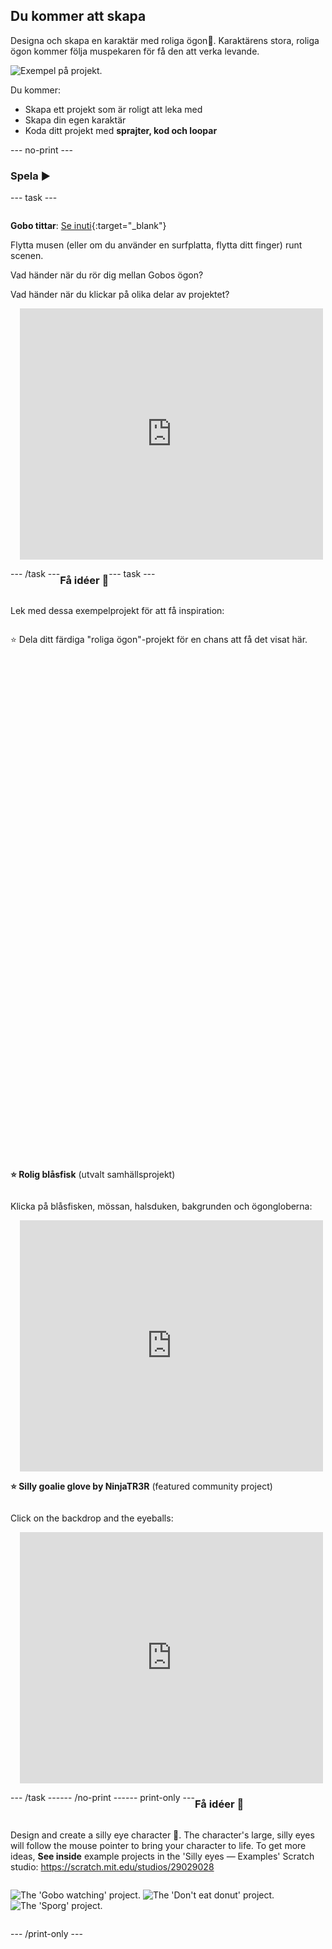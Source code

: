 ## Du kommer att skapa

Designa och skapa en karaktär med roliga ögon👀. Karaktärens stora, roliga ögon kommer följa muspekaren för få den att verka levande.

![Exempel på projekt.](images/showcase-line.png)

Du kommer:

+ Skapa ett projekt som är roligt att leka med
+ Skapa din egen karaktär
+ Koda ditt projekt med **sprajter, kod och loopar**

--- no-print ---

### Spela ▶️

--- task ---

<div style="display: flex; flex-wrap: wrap">
<div style="flex-basis: 175px; flex-grow: 1">  

**Gobo tittar**: [Se inuti](https://scratch.mit.edu/projects/495141114/editor){:target="_blank"}

Flytta musen (eller om du använder en surfplatta, flytta ditt finger) runt scenen. 

Vad händer när du rör dig mellan Gobos ögon? 
  
Vad händer när du klickar på olika delar av projektet?
</div>
<div>

<div class="scratch-preview" style="margin-left: 15px;">
  <iframe allowtransparency="true" width="485" height="402" src="https://scratch.mit.edu/projects/embed/495141114/?autostart=false" frameborder="0"></iframe>
</div>

</div>

--- /task ---

### Få idéer 💭

--- task ---

Lek med dessa exempelprojekt för att få inspiration:

⭐ Dela ditt färdiga "roliga ögon"-projekt för en chans att få det visat här.
<div class="scratch-preview" style="margin-left: 15px;">
  <iframe allowtransparency="true" width="485" height="402" src="" frameborder="0"></iframe>
</div>
<div class="scratch-preview" style="margin-left: 15px;">
  <iframe allowtransparency="true" width="485" height="402" src="" frameborder="0"></iframe>
</div>

**⭐ Rolig blåsfisk** (utvalt samhällsprojekt)

Klicka på blåsfisken, mössan, halsduken, bakgrunden och ögongloberna:

<div class="scratch-preview" style="margin-left: 15px;">
  <iframe allowtransparency="true" width="485" height="402" src="https://scratch.mit.edu/projects/embed/772759744/?autostart=false" frameborder="0"></iframe>
</div>

**⭐ Silly goalie glove by NinjaTR3R** (featured community project)

Click on the backdrop and the eyeballs:

<div class="scratch-preview" style="margin-left: 15px;">
  <iframe allowtransparency="true" width="485" height="402" src="https://scratch.mit.edu/projects/embed/877343292/?autostart=false" frameborder="0"></iframe>
</div>

--- /task ---

--- /no-print ---

--- print-only ---

### Få idéer 💭

Design and create a silly eye character 👀. The character's large, silly eyes will follow the mouse pointer to bring your character to life. To get more ideas, **See inside** example projects in the 'Silly eyes — Examples' Scratch studio: https://scratch.mit.edu/studios/29029028

![The 'Gobo watching' project.](images/gobo-watching.png) ![The 'Don't eat donut' project.](images/dont-eat-donut.png) ![The 'Sporg' project.](images/sporg.png)

--- /print-only ---

 

